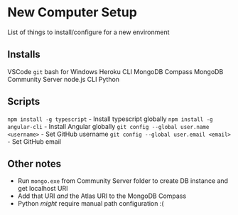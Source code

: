 # New Computer Setup

List of things to install/configure for a new environment

## Installs

VSCode
`git` bash for Windows
Heroku CLI
MongoDB Compass
MongoDB Community Server
node.js CLI
Python

## Scripts

`npm install -g typescript` - Install typescript globally
`npm install -g angular-cli` - Install Angular globally
`git config --global user.name <username>` - Set GitHub username
`git config --global user.email <email>` - Set GitHub email

## Other notes

- Run `mongo.exe` from Community Server folder to create DB instance and get localhost URI
- Add that URI *and* the Atlas URI to the MongoDB Compass
- Python *might* require manual path configuration :(